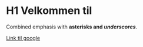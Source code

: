 # H1 Velkommen til

Combined emphasis with **asterisks and _underscores_**.

[Link til google](https://www.google.com)